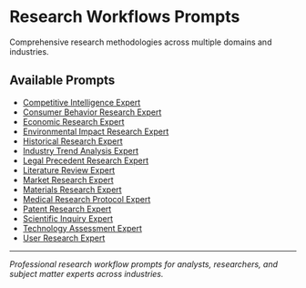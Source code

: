 # Research Workflows Prompts

Comprehensive research methodologies across multiple domains and industries.

## Available Prompts

- [Competitive Intelligence Expert](./competitive-intelligence-expert.md)
- [Consumer Behavior Research Expert](./consumer-behavior-research-expert.md)
- [Economic Research Expert](./economic-research-expert.md)
- [Environmental Impact Research Expert](./environmental-impact-research-expert.md)
- [Historical Research Expert](./historical-research-expert.md)
- [Industry Trend Analysis Expert](./industry-trend-analysis-expert.md)
- [Legal Precedent Research Expert](./legal-precedent-research-expert.md)
- [Literature Review Expert](./literature-review-expert.md)
- [Market Research Expert](./market-research-expert.md)
- [Materials Research Expert](./materials-research-expert.md)
- [Medical Research Protocol Expert](./medical-research-protocol-expert.md)
- [Patent Research Expert](./patent-research-expert.md)
- [Scientific Inquiry Expert](./scientific-inquiry-expert.md)
- [Technology Assessment Expert](./technology-assessment-expert.md)
- [User Research Expert](./user-research-expert.md)

---

*Professional research workflow prompts for analysts, researchers, and subject matter experts across industries.*
